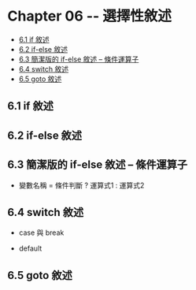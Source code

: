 # Chapter 06 -- 選擇性敘述 #

* [6.1 if 敘述](#61-if-敘述)
* [6.2 if-else 敘述](#62-if-else-敘述)
* [6.3 簡潔版的 if-else 敘述 – 條件運算子](#63-簡潔版的-if-else-敘述--條件運算子)
* [6.4 switch 敘述](#64-switch-敘述)
* [6.5 goto 敘述](#65-goto-敘述)

## 6.1 if 敘述 ##

## 6.2 if-else 敘述 ##

## 6.3 簡潔版的 if-else 敘述 – 條件運算子 ##

* 變數名稱 = 條件判斷 ? 運算式1 : 運算式2

## 6.4 switch 敘述 ##

* case 與 break

* default

## 6.5 goto 敘述 ##
